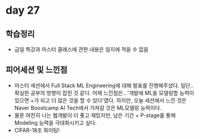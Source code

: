 # day 27

## 학습정리
- 금일 특강과 마스터 클래스에 관한 내용은 일지에 적을 수 없음

## 피어세션 및 느낀점
- 마스터 세션에서 Full Stack ML Engineering에 대해 발표를 진행해주셨다. 일단.. 확실한 공부의 방향이 잡힌 것 같다. 어제 느낀점은.. '개발에 ML을 모델링할 능력이 있으면 +가 되고 더 많은 것을 할 수 있다'였다. 하지만, 오늘 세션에서 느낀 것은 Naver Boostcamp AI Tech에서 가져갈 것은 ML모델링 능력이다.
- 물론 여전히 나는 웹개발이 더 좋고 재밌지만, 남은 기간 + P-stage를 통해 Modeling 능력을 극대화시키고 싶다.
- CIFAR-18조 화이팅!